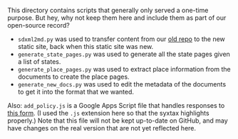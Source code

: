This directory contains scripts that generally only served a one-time purpose. But hey, why not keep them here and include them as part of our open-source record?

- `sdxml2md.py` was used to transfer content from our [old repo](https://github.com/sunlightlabs/opendatapoliciesdecoded/tree/master/htdocs/admin/import-data) to the new static site, back when this static site was new.
- `generate_state_pages.py` was used to generate all the state pages given a list of states.
- `generate_place_pages.py` was used to extract place information from the documents to create the place pages.
- `generate_new_docs.py` was used to edit the metadata of the documents to get it into the format that we wanted.

Also: `add_policy.js` is a Google Apps Script file that handles responses to [this form](https://docs.google.com/a/sunlightfoundation.com/forms/d/e/1FAIpQLSewhk2jtp9JJlkUruDSj4Lzi8BvQBS2GYwz3d0m8bNhzCym4g/viewform). (I used the `.js` extension here so that the syxtax highlights properly.) Note that this file will not be kept up-to-date on GitHub, and may have changes on the real version that are not yet reflected here.
